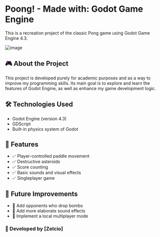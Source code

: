 # Poong! - Made with: Godot Game Engine
This is a recreation project of the classic Pong game using Godot Game Engine 4.3.

![image](https://github.com/user-attachments/assets/3d582eec-f1d7-4b23-a34a-940f6691e473)


## 🎮 About the Project

This project is developed purely for academic purposes and as a way to improve my programming skills.
Its main goal is to explore and learn the features of Godot Engine, as well as enhance my game development logic.

## 🛠 Technologies Used

- Godot Engine (version 4.3)
- GDScript
- Built-in physics system of Godot

## 📌 Features

- ✅ Player-controlled paddle movement
- ✅ Destructive asteroids
- ✅ Score counting
- ✅ Basic sounds and visual effects
- ✅ Singleplayer game

## 🎨 Future Improvements

- 🔧 Add opponents who drop bombs
- 🔧 Add more elaborate sound effects
- 🔧 Implement a local multiplayer mode

### 👾 Developed by [Zelcio]
